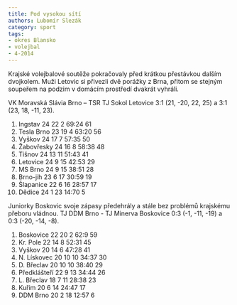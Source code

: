 ```yaml
---
title: Pod vysokou sítí
authors: Lubomír Slezák
category: sport
tags:
- okres Blansko
- volejbal
- 4-2014
---
```


Krajské volejbalové soutěže pokračovaly před krátkou přestávkou dalším dvojkolem. Muži Letovic si přivezli dvě porážky z Brna, přitom se stejným soupeřem na podzim v domácím prostředí dvakrát vyhráli.

VK Moravská Slávia Brno – TSR TJ Sokol Letovice 3:1 (21, -20, 22, 25) a 3:1 (23, 18, -11, 23).

1. Ingstav 	24 22 2 	69:24 	61
2. Tesla Brno 	23 19 4 	63:20 	56
3. Vyškov 	24 17 7 	57:35 	50
4. Žabovřesky 	24 16 8 	58:38 	48
5. Tišnov 	24 13 11 	51:43 	41
6. Letovice 	24 9 15 	42:53 	29
7. MS Brno 	24 9 15 	38:51 	28
8. Brno-jih 	23 6 17 	30:59 	19
9. Šlapanice 	22 6 16 	28:57 	17
10. Dědice 	24 1 23 	14:70 	5

Juniorky Boskovic svoje zápasy předehrály a stále bez problémů krajskému přeboru vládnou. TJ DDM Brno - TJ Minerva Boskovice 0:3 (-1, -11, -19) a 0:3 (-20, -14, -8).

1. Boskovice 	22 20 2 	62:9 	59
2. Kr. Pole 	22 14 8 	52:31 	45
3. Vyškov 	20 14 6 	47:28 	41
4. N. Lískovec 	20 10 10 	34:37 	30
5. D. Břeclav 	20 10 10 	38:40 	29
6. Předklášteří 	22 9 13 	34:44 	26
7. L. Břeclav 	18 7 11 	28:38 	23
8. Kuřim 	20 6 14 	24:47 	17
9. DDM Brno 	20 2 18 	12:57 	6